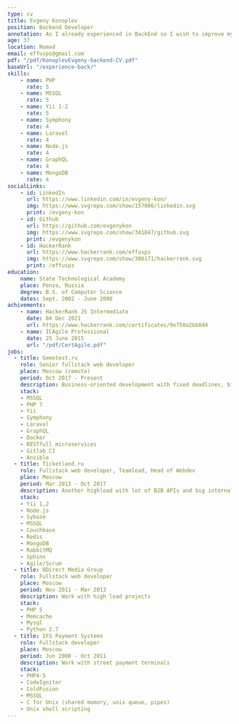 ```yaml
---
type: cv
title: Evgeny Konoplev
position: Backend Developer
annotation: As I already experienced in BackEnd so I wish to improve my skills in frontend or mobile development. Also i'm learning about Web3 technologies and interested in relevant work.
age: 37
location: Nomad
email: effusps@gmail.com
pdf: "/pdf/KonoplevEvgeny-backend-CV.pdf"
baseUrl: "/experience-back/"
skills: 
    - name: PHP
      rate: 5
    - name: MSSQL
      rate: 5
    - name: Yii 1-2
      rate: 5
    - name: Symphony
      rate: 4
    - name: Laravel
      rate: 4
    - name: Node.js
      rate: 4
    - name: GraphQL
      rate: 4
    - name: MongoDB
      rate: 4
socialLinks:
    - id: LinkedIn
      url: https://www.linkedin.com/in/evgeny-kon/
      img: https://www.svgrepo.com/show/157006/linkedin.svg
      print: /evgeny-kon
    - id: Github
      url: https://github.com/evgenykon
      img: https://www.svgrepo.com/show/341847/github.svg
      print: /evgenykon
    - id: HackerRank
      url: https://www.hackerrank.com/effusps
      img: https://www.svgrepo.com/show/306171/hackerrank.svg
      print: /effusps
education:
    name: State Technological Academy
    place: Penza, Russia
    degree: B.S. of Computer Science
    dates: Sept. 2002 - June 2008
achivements:
    - name: HackerRank JS Intermediate
      date: 04 Dec 2021
      url: https://www.hackerrank.com/certificates/9e750a2bb8d4
    - name: ICAgile Professional
      date: 25 June 2015
      url: "/pdf/CertAgile.pdf"
jobs:
  - title: Gemotest.ru
    role: Senior fullstack web developer
    place: Moscow (remote)
    period: Oct 2017 - Present
    description: Business-oriented development with fixed deadlines, big feature teams and complex internal production algorithms.
    stack: 
    - MSSQL
    - PHP 7
    - Yii 
    - Symphony
    - Laravel
    - GraphQL
    - Docker
    - RESTfull microservices
    - Gitlab CI
    - Ansible
  - title: Ticketland.ru
    role: Fullstack web developer, Teamlead, Head of Webdev
    place: Moscow
    period: Mar 2013 - Oct 2017
    description: Another highload with lot of B2B APIs and big internal infrastructure.
    stack:
    - Yii 1,2
    - Node.js
    - Sybase
    - MSSQL
    - Couchbase
    - Redis
    - MongoDB
    - RabbitMQ
    - Sphinx
    - Agile/Scrum
  - title: BDirect Media Group
    role: Fullstack web developer
    place: Moscow
    period: Nov 2011 - Mar 2013
    description: Work with high load projects
    stack: 
    - PHP 5
    - Memcache
    - Mysql
    - Python 2.7
  - title: IFS Payment Systems
    role: Fullstack developer
    place: Moscow
    period: Jun 2008 - Oct 2011
    description: Work with street payment terminals
    stack: 
    - PHP4-5 
    - CodeIgniter
    - ColdFusion
    - MSSQL 
    - C for Unix (shared memory, unix queue, pipes)
    - Unix shell scripting
---
```

